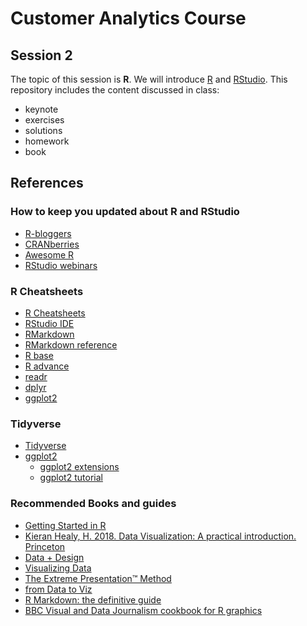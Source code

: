 # Customer Analytics Course

## Session 2

The topic of this session is **R**. We will introduce [R](https://www.r-project.org) and [RStudio](https://www.rstudio.com). This repository includes the content discussed in class:

  - keynote
  - exercises
  - solutions
  - homework
  - book
  
## References

### How to keep you updated about R and RStudio

  - [R-bloggers](https://www.r-bloggers.com)
  - [CRANberries](http://dirk.eddelbuettel.com/cranberries/)
  - [Awesome R](https://awesome-r.com)
  - [RStudio webinars](https://github.com/rstudio/webinars)

### R Cheatsheets

  - [R Cheatsheets](https://www.rstudio.com/resources/cheatsheets/)
  - [RStudio IDE](https://github.com/rstudio/cheatsheets/raw/master/rstudio-ide.pdf)
  - [RMarkdown](https://github.com/rstudio/cheatsheets/raw/master/rmarkdown-2.0.pdf)
  - [RMarkdown reference](https://www.rstudio.com/wp-content/uploads/2015/03/rmarkdown-reference.pdf)
  - [R base](github.com/rstudio/cheatsheets/raw/master/base-r.pdf)
  - [R advance](https://www.rstudio.com/wp-content/uploads/2016/02/advancedR.pdf)
  - [readr](https://github.com/rstudio/cheatsheets/raw/master/data-import.pdf)
  - [dplyr](https://github.com/rstudio/cheatsheets/raw/master/data-transformation.pdf)
  - [ggplot2](https://github.com/rstudio/cheatsheets/raw/master/data-visualization-2.1.pdf)

### Tidyverse

  - [Tidyverse](https://www.tidyverse.org)  
  - [ggplot2](https://ggplot2.tidyverse.org)
    - [ggplot2 extensions](http://www.ggplot2-exts.org)
    - [ggplot2 tutorial](http://r-statistics.co/Complete-Ggplot2-Tutorial-Part1-With-R-Code.html)

### Recommended Books and guides
  
  - [Getting Started in R](https://github.com/eddelbuettel/gsir-te/blob/master/Getting-Started-in-R.pdf )
  - [Kieran Healy, H. 2018. Data Visualization: A practical introduction. Princeton](http://socviz.co)
  - [Data + Design](https://infoactive.co/data-design/titlepage01.html)
  - [Visualizing Data](http://www.visualisingdata.com/resources/)
  - [The Extreme Presentation™ Method](https://extremepresentation.com)
  - [from Data to Viz](https://www.data-to-viz.com)
  - [R Markdown: the definitive guide](https://bookdown.org/yihui/rmarkdown/)
  - [BBC Visual and Data Journalism cookbook for R graphics](https://bbc.github.io/rcookbook/)
